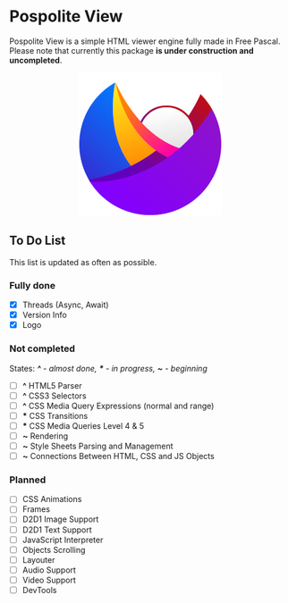 # Pospolite View
Pospolite View is a simple HTML viewer engine fully made in Free Pascal. Please note that currently this package **is under construction and uncompleted**.

<p align="center">
  <img src="img/logo_pospolite.png" title="Pospolite View Logo">
</p>

## To Do List

This list is updated as often as possible.

### Fully done

- [x] Threads (Async, Await)
- [x] Version Info
- [x] Logo

### Not completed

States: ***\^** - almost done, **\*** - in progress, **\~** - beginning*

- [ ] **\^** HTML5 Parser 
- [ ] **\^** CSS3 Selectors
- [ ] **\^** CSS Media Query Expressions (normal and range)
- [ ] **\*** CSS Transitions
- [ ] **\*** CSS Media Queries Level 4 & 5
- [ ] **\~** Rendering
- [ ] **\~** Style Sheets Parsing and Management
- [ ] **\~** Connections Between HTML, CSS and JS Objects

### Planned

- [ ] CSS Animations
- [ ] Frames
- [ ] D2D1 Image Support
- [ ] D2D1 Text Support
- [ ] JavaScript Interpreter
- [ ] Objects Scrolling
- [ ] Layouter
- [ ] Audio Support
- [ ] Video Support
- [ ] DevTools
